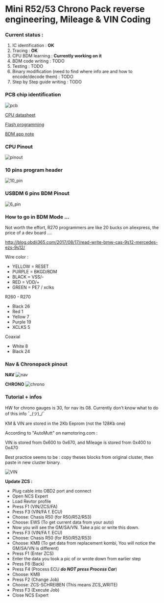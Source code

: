 # Mini R52/53 Chrono Pack reverse engineering, Mileage & VIN Coding

### Current status :

1. IC identification : **OK**
2. Tracing : **OK**
3. CPU BDM learning : **Currently working on it**
4. BDM code writing : TODO
5. Testing : TODO
6. Binary modification (need to find where info are and how to encode/decode them) : TODO
7. Step by Step guide writing : TODO

### PCB chip identification

![pcb](/pictures/reverse_pcb.jpeg)

[CPU datasheet](/pictures/cpu_datasheet.pdf)

[Flash programming](/pictures/flash_programming.pdf)

[BDM app note](/pictures/BDM_for_M68HC12.pdf)

### CPU Pinout

![pinout](/pictures/pinout.JPG)

### 10 pins program header

![10_pin](/pictures/10_pin_header.jpg)

### USBDM 6 pins BDM Pinout

![6_pin](/pictures/bdm_pinout.jpg)

### How to go in BDM Mode ...

Not worth the effort, R270 programmers are like 20 bucks on aliexpress, the price of a dev board ....

http://blog.obdii365.com/2017/08/17/read-write-bmw-cas-9s12-mercedes-ezs-9s12/

Wire color :

- YELLOW = RESET
- PURPLE = BKGD/BDM
- BLACK = VSS/-
- RED = VDD/+
- GREEN = PE7 / xclks

R260 - R270
- Black 26
- Red 1
- Yellow 7
- Purple 19
- XCLKS 5

Coaxial
- White 8
- Black 24

### Nav & Chronopack pinout
**NAV**
![nav](/pictures/nav_pinout.png)

**CHRONO**
![chrono](/pictures/chrono_pinout.png)

### Tutorial + infos

HW for chrono gauges is 30, for nav its 08. Currently don't know what to do of this info ¯\_(ツ)_/¯

KM & VIN are stored in the 2Kb Eeprom (not the 128Kb one)

According to "AutoMutt" on namotoring.com :

VIN is stored from 0x600 to 0x670, and Mileage is stored from 0x400 to 0x470

Best practice seems to be : copy theses blocks from original cluster, then paste in new cluster binary.

![VIN](/pictures/VIN_add.jpg)


**Update ZCS :**
- Plug cable into OBD2 port and connect
- Open NCS Expert
- Load Revtor profile
- Press F1 (VIN/ZCS/FA)
- Press F3 (VIN/FA f. ECU)
- Choose: Chasis R50 (for R50/R52/R53)
- Choose: EWS (To get current data from your auto)
- Now you will see the GM/SA/VN. Take a pic or write this down.
- Press F3 (VIN/FA f. ECU)
- Choose: Chasis R50 (for R50/R52/R53)
- Choose: KMB (To get data from replacement kombi, You will notice the GM/SA/VN is different)
- Press F1 (Enter ZCS)
- Enter the data you took a pic of or wrote down from earlier step
- Press F6 (Back)
- Press F4 (Process ECU ***do NOT press Process Car***)
- Choose: KMB
- Press F2 (Change Job)
- Choose: ZCS-SCHREIBEN (This means ZCS_WRITE)
- Press F3 (Execute Job)
- Close NCS Expert
